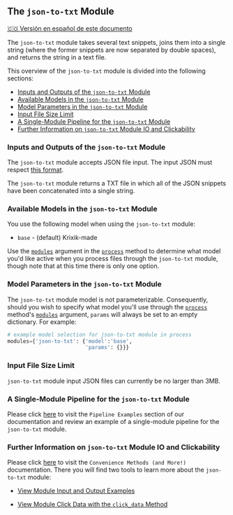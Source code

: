 ## The `json-to-txt` Module
[🇨🇴 Versión en español de este documento](https://krixik-docs.readthedocs.io/es-main/modulos/modulos_de_funciones_de_apoyo/modulo_json-to-txt/)

The `json-to-txt` module takes several text snippets, joins them into a single string (where the former snippets are now separated by double spaces), and returns the string in a text file.

This overview of the `json-to-txt` module is divided into the following sections:

- [Inputs and Outputs of the `json-to-txt` Module](#inputs-and-outputs-of-the-json-to-txt-module)
- [Available Models in the `json-to-txt` Module](#available-models-in-the-json-to-txt-module)
- [Model Parameters in the `json-to-txt` Module](#model-parameters-in-the-json-to-txt-module)
- [Input File Size Limit](#input-file-size-limit)
- [A Single-Module Pipeline for the `json-to-txt` Module](#a-single-module-pipeline-for-the-json-to-txt-module)
- [Further Information on `json-to-txt` Module IO and Clickability](#further-information-on-json-to-txt-module-io-and-clickability)

### Inputs and Outputs of the `json-to-txt` Module

The `json-to-txt` module accepts JSON file input. The input JSON must respect [this format](../../system/parameters_processing_files_through_pipelines/JSON_input_format.md).

The `json-to-txt` module returns a TXT file in which all of the JSON snippets have been concatenated into a single string.

### Available Models in the `json-to-txt` Module

You use the following model when using the `json-to-txt` module:

- `base` - (default) Krixik-made

Use the [`modules`](../../system/parameters_processing_files_through_pipelines/process_method.md#selecting-models-via-the-modules-argument) argument in the [`process`](../../system/parameters_processing_files_through_pipelines/process_method.md) method to determine what model you'd like active when you process files through the `json-to-txt` module, though note that at this time there is only one option.

### Model Parameters in the `json-to-txt` Module

The `json-to-txt` module model is not parameterizable. Consequently, should you wish to specify what model you'll use through the [`process`](../../system/parameters_processing_files_through_pipelines/process_method.md) method's [`modules`](../../system/parameters_processing_files_through_pipelines/process_method.md#selecting-models-via-the-modules-argument) argument, `params` will always be set to an empty dictionary. For example:

```python
# example model selection for json-to-txt module in process
modules={'json-to-txt': {'model':'base',
                         'params': {}}}
```

### Input File Size Limit

`json-to-txt` module input JSON files can currently be no larger than 3MB.

### A Single-Module Pipeline for the `json-to-txt` Module

Please click [here](../../examples/single_module_pipelines/single_json-to-txt.md) to visit the `Pipeline Examples` section of our documentation and review an example of a single-module pipeline for the `json-to-txt` module.

### Further Information on `json-to-txt` Module IO and Clickability

Please click [here](../../system/convenience_methods/convenience_methods.md) to visit the `Convenience Methods (and More!)` documentation. There you will find two tools to learn more about the `json-to-txt` module:

- [View Module Input and Output Examples](../../system/convenience_methods/convenience_methods.md#view-module-input-and-output-examples)

- [View Module Click Data with the `click_data` Method](../../system/convenience_methods/convenience_methods.md#view-module-click-data-with-the-click_data-method)
